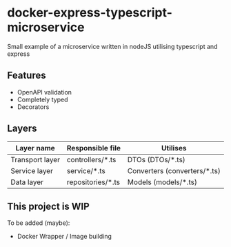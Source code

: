 # docker-express-typescript-microservice

Small example of a microservice written in nodeJS utilising typescript and express

## Features

- OpenAPI validation
- Completely typed
- Decorators

## Layers

| Layer name      | Responsible file   | Utilises                      |
| --------------- | ------------------ | ----------------------------- |
| Transport layer | controllers/\*.ts  | DTOs (DTOs/\*.ts)             |
| Service layer   | service/\*.ts      | Converters (converters/\*.ts) |
| Data layer      | repositories/\*.ts | Models (models/\*.ts)         |

## This project is WIP

To be added (maybe):

- Docker Wrapper / Image building
